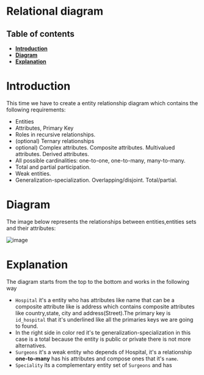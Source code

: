 # Relational diagram
## Table of contents
 * [**Introduction**](#introduction)
 * [**Diagram**](#diagram)
 * [**Explanation**](#explanation)

# Introduction
This time we have to create a entity relationship diagram which contains the following requirements:
- Entities
- Attributes, Primary Key
- Roles in recursive relationships.
- (optional) Ternary relationships
- optional) Complex attributes. Composite attributes. Multivalued attributes. Derived attributes.
- All possible cardinalities: one-to-one, one-to-many, many-to-many.
- Total and partial participation.
- Weak entities.
- Generalization-specialization. Overlapping/disjoint. Total/partial.

# Diagram

The image below represents the relationships between entities,entities sets and their attributes:

![image](https://github.com/SPiedra955/er_diagram/assets/114516225/5957ee18-3c47-4227-ad88-3cb78fa52f18)

# Explanation

The diagram starts from the top to the bottom and works in the following way
- ````Hospital```` it's a entity who has attributes like name that can be a composite attribute like is address which contains composite attributes like country,state, city and address(Street).The primary key is ```id_hospital``` that it's underlined like all the primaries keys we are going to found.
- In the right side in color red it's te generalization-specialization in this case is a total because the entity is public or private there is not more alternatives.
- ````Surgeons```` it's a weak entity who depends of Hospital, it's a relationship __one-to-many__ has his attributes and compose ones that it's ````name````.
- ````Speciality```` its a complementary entity set of ````Surgeons```` and has 
